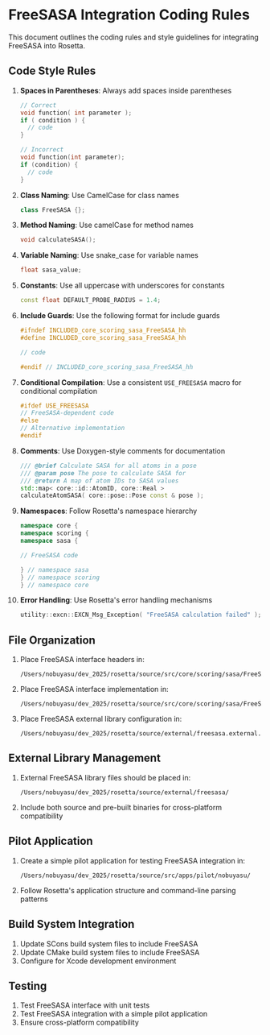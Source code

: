 # FreeSASA Integration Coding Rules

This document outlines the coding rules and style guidelines for integrating FreeSASA into Rosetta.

## Code Style Rules

1. **Spaces in Parentheses**: Always add spaces inside parentheses
   ```cpp
   // Correct
   void function( int parameter );
   if ( condition ) {
     // code
   }
   
   // Incorrect
   void function(int parameter);
   if (condition) {
     // code
   }
   ```

2. **Class Naming**: Use CamelCase for class names
   ```cpp
   class FreeSASA {};
   ```

3. **Method Naming**: Use camelCase for method names
   ```cpp
   void calculateSASA();
   ```

4. **Variable Naming**: Use snake_case for variable names
   ```cpp
   float sasa_value;
   ```

5. **Constants**: Use all uppercase with underscores for constants
   ```cpp
   const float DEFAULT_PROBE_RADIUS = 1.4;
   ```

6. **Include Guards**: Use the following format for include guards
   ```cpp
   #ifndef INCLUDED_core_scoring_sasa_FreeSASA_hh
   #define INCLUDED_core_scoring_sasa_FreeSASA_hh
   
   // code
   
   #endif // INCLUDED_core_scoring_sasa_FreeSASA_hh
   ```

7. **Conditional Compilation**: Use a consistent `USE_FREESASA` macro for conditional compilation
   ```cpp
   #ifdef USE_FREESASA
   // FreeSASA-dependent code
   #else
   // Alternative implementation
   #endif
   ```

8. **Comments**: Use Doxygen-style comments for documentation
   ```cpp
   /// @brief Calculate SASA for all atoms in a pose
   /// @param pose The pose to calculate SASA for
   /// @return A map of atom IDs to SASA values
   std::map< core::id::AtomID, core::Real > 
   calculateAtomSASA( core::pose::Pose const & pose );
   ```

9. **Namespaces**: Follow Rosetta's namespace hierarchy
   ```cpp
   namespace core {
   namespace scoring {
   namespace sasa {
   
   // FreeSASA code
   
   } // namespace sasa
   } // namespace scoring
   } // namespace core
   ```

10. **Error Handling**: Use Rosetta's error handling mechanisms
    ```cpp
    utility::excn::EXCN_Msg_Exception( "FreeSASA calculation failed" );
    ```

## File Organization

1. Place FreeSASA interface headers in:
   ```
   /Users/nobuyasu/dev_2025/rosetta/source/src/core/scoring/sasa/FreeSASA.hh
   ```

2. Place FreeSASA interface implementation in:
   ```
   /Users/nobuyasu/dev_2025/rosetta/source/src/core/scoring/sasa/FreeSASA.cc
   ```

3. Place FreeSASA external library configuration in:
   ```
   /Users/nobuyasu/dev_2025/rosetta/source/external/freesasa.external.settings
   ```

## External Library Management

1. External FreeSASA library files should be placed in:
   ```
   /Users/nobuyasu/dev_2025/rosetta/source/external/freesasa/
   ```

2. Include both source and pre-built binaries for cross-platform compatibility

## Pilot Application

1. Create a simple pilot application for testing FreeSASA integration in:
   ```
   /Users/nobuyasu/dev_2025/rosetta/source/src/apps/pilot/nobuyasu/
   ```

2. Follow Rosetta's application structure and command-line parsing patterns

## Build System Integration

1. Update SCons build system files to include FreeSASA
2. Update CMake build system files to include FreeSASA
3. Configure for Xcode development environment

## Testing

1. Test FreeSASA interface with unit tests
2. Test FreeSASA integration with a simple pilot application
3. Ensure cross-platform compatibility